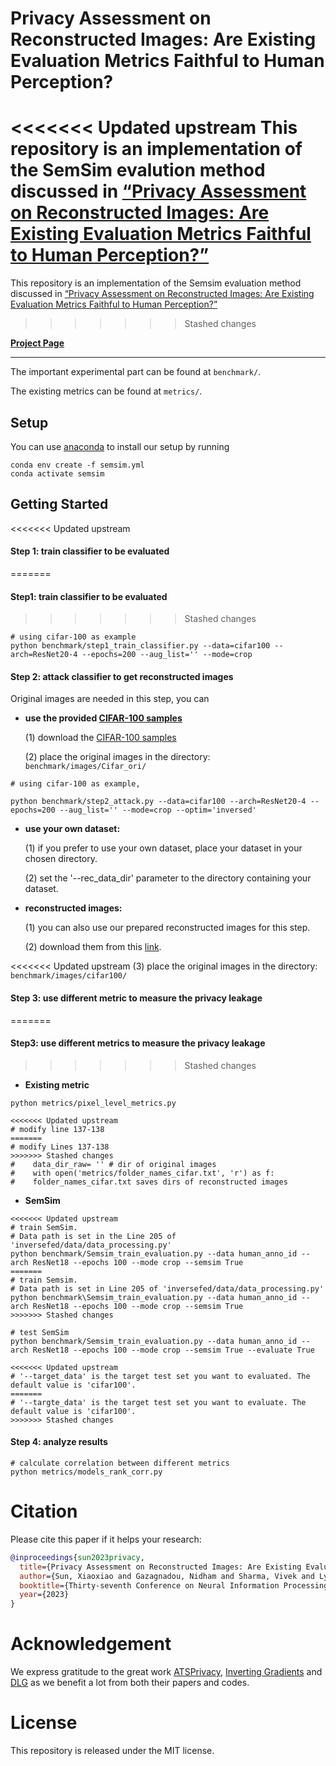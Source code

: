 # Privacy Assessment on Reconstructed Images: Are Existing Evaluation Metrics Faithful to Human Perception?

<<<<<<< Updated upstream
This repository is an implementation of the SemSim evalution method discussed in [“Privacy Assessment on Reconstructed Images: Are Existing Evaluation Metrics Faithful to Human Perception?”](https://arxiv.org/pdf/2309.13038.pdf)
=======
This repository is an implementation of the Semsim evaluation method discussed in [“Privacy Assessment on Reconstructed Images: Are Existing Evaluation Metrics Faithful to Human Perception?”](https://arxiv.org/pdf/2309.13038.pdf)
>>>>>>> Stashed changes

[**Project Page**](https://sites.google.com/view/semsim)


---
The important experimental part can be found at ```benchmark/```.

The existing metrics can be found at ```metrics/```.
## Setup
You can use [anaconda](https://www.anaconda.com/distribution/) to install our setup by running
```
conda env create -f semsim.yml
conda activate semsim
```


## Getting Started
<<<<<<< Updated upstream
####  Step 1:  train classifier to be evaluated
=======
####  Step1:  train classifier to be evaluated
>>>>>>> Stashed changes
```
# using cifar-100 as example
python benchmark/step1_train_classifier.py --data=cifar100 --arch=ResNet20-4 --epochs=200 --aug_list='' --mode=crop
```


####  Step 2: attack classifier to get reconstructed images

Original images are needed in this step, you can 

* **use the provided [CIFAR-100 samples](https://drive.google.com/file/d/1TjRNUX5KTzEAXYVhCHROD5ZVE5uFNosE/view?usp=drive_link)**

   (1) download the [CIFAR-100 samples](https://drive.google.com/file/d/1TjRNUX5KTzEAXYVhCHROD5ZVE5uFNosE/view?usp=drive_link)
 
   (2) place the original images in the directory: `benchmark/images/Cifar_ori/`

```
# using cifar-100 as example,

python benchmark/step2_attack.py --data=cifar100 --arch=ResNet20-4 --epochs=200 --aug_list='' --mode=crop --optim='inversed'
```


* **use your own dataset:**

  (1) if you prefer to use your own dataset, place your dataset in your chosen directory.
  
  (2) set the '--rec_data_dir' parameter to the directory containing your dataset.


* **reconstructed images:**

   (1) you can also use our prepared reconstructed images for this step. 
   
   (2) download them from this [link](https://drive.google.com/file/d/12AXAPTTRyDfUJ3s807Oy-CxXk3E1Py9z/view?usp=sharing).

<<<<<<< Updated upstream
   (3) place the original images in the directory: `benchmark/images/cifar100/`

#### Step 3: use different metric to measure the privacy leakage
=======
#### Step3: use different metrics to measure the privacy leakage
>>>>>>> Stashed changes


* **Existing metric**
```
python metrics/pixel_level_metrics.py

<<<<<<< Updated upstream
# modify line 137-138 
=======
# modify Lines 137-138 
>>>>>>> Stashed changes
#    data_dir_raw= '' # dir of original images 
#    with open('metrics/folder_names_cifar.txt', 'r') as f: 
#    folder_names_cifar.txt saves dirs of reconstructed images 
```

* **SemSim**
```
<<<<<<< Updated upstream
# train SemSim. 
# Data path is set in the Line 205 of 'inversefed/data/data_processing.py'
python benchmark/Semsim_train_evaluation.py --data human_anno_id --arch ResNet18 --epochs 100 --mode crop --semsim True
=======
# train Semsim. 
# Data path is set in Line 205 of 'inversefed/data/data_processing.py'
python benchmark\Semsim_train_evaluation.py --data human_anno_id --arch ResNet18 --epochs 100 --mode crop --semsim True
>>>>>>> Stashed changes
```


```
# test SemSim
python benchmark/Semsim_train_evaluation.py --data human_anno_id --arch ResNet18 --epochs 100 --mode crop --semsim True --evaluate True

<<<<<<< Updated upstream
# '--target_data' is the target test set you want to evaluated. The default value is 'cifar100'.
=======
# '--targte_data' is the target test set you want to evaluate. The default value is 'cifar100'.
>>>>>>> Stashed changes
```

#### Step 4: analyze results

```
# calculate correlation between different metrics
python metrics/models_rank_corr.py 
```

# Citation 

Please cite this paper if it helps your research:
```bibtex
@inproceedings{sun2023privacy,
  title={Privacy Assessment on Reconstructed Images: Are Existing Evaluation Metrics Faithful to Human Perception?},
  author={Sun, Xiaoxiao and Gazagnadou, Nidham and Sharma, Vivek and Lyu, Lingjuan and Li, Hongdong and Zheng, Liang},
  booktitle={Thirty-seventh Conference on Neural Information Processing Systems},
  year={2023}
}
```

# Acknowledgement 
We express gratitude to the great work [ATSPrivacy](https://github.com/gaow0007/ATSPrivacy), [Inverting Gradients](https://github.com/JonasGeiping/invertinggradients) and [DLG](https://github.com/mit-han-lab/dlg) as we benefit a lot from both their papers and codes.

# License
This repository is released under the MIT license. 
